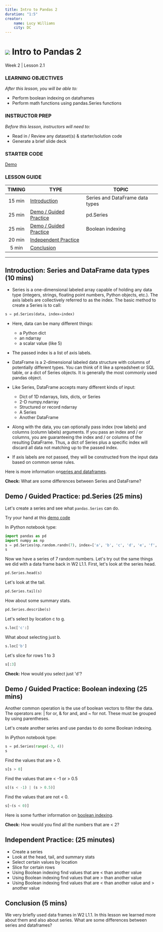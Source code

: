 ```yaml
---
title: Intro to Pandas 2
duration: "1:5"
creator:
    name: Lucy Williams
    city: DC
---
```


# ![](https://ga-dash.s3.amazonaws.com/production/assets/logo-9f88ae6c9c3871690e33280fcf557f33.png) Intro to Pandas 2
Week 2 | Lesson 2.1

### LEARNING OBJECTIVES
*After this lesson, you will be able to:*
- Perform boolean indexing on dataframes
- Perform math functions using pandas.Series functions


### INSTRUCTOR PREP
*Before this lesson, instructors will need to:*
- Read in / Review any dataset(s) & starter/solution code
- Generate a brief slide deck

### STARTER CODE
[Demo](./code/w2-2.1-demo.ipynb)

### LESSON GUIDE
| TIMING  | TYPE  | TOPIC  |
|:-:|---|---|
| 15 min  | [Introduction](#introduction)   | Series and DataFrame data types |
| 25 min  | [Demo / Guided Practice](#demo)  | pd.Series  |
| 25 min  | [Demo / Guided Practice](#demo)  | Boolean indexing  |
| 20 min  | [Independent Practice](#ind-practice)  |   |
| 5 min  | [Conclusion](#conclusion)  |  |

---

<a name="Series and DataFrame data types"></a>
## Introduction: Series and DataFrame data types (10 mins)

- Series is a one-dimensional labeled array capable of holding any data type (integers, strings,
floating point numbers, Python objects, etc.). The axis labels are collectively referred to as
the index. The basic method to create a Series is to call:

```Python
s = pd.Series(data, index=index)
```

- Here, data can be many different things:
    - a Python dict
    - an ndarray
    - a scalar value (like 5)

- The passed index is a list of axis labels.



- DataFrame is a 2-dimensional labeled data structure with columns of potentially
different types. You can think of it like a spreadsheet or SQL table, or a dict
of Series objects. It is generally the most commonly used pandas object.

- Like Series, DataFrame accepts many different kinds of input:
    - Dict of 1D ndarrays, lists, dicts, or Series
    - 2-D numpy.ndarray
    - Structured or record ndarray
    - A Series
    - Another DataFrame

- Along with the data, you can optionally pass index (row labels) and columns
(column labels) arguments. If you pass an index and / or columns, you are
guaranteeing the index and / or columns of the resulting DataFrame. Thus, a dict
of Series plus a specific index will discard all data not matching up to the
passed index.

- If axis labels are not passed, they will be constructed from the input data based on common sense rules.

Here is more information on[series and dataframes](http://pandas.pydata.org/pandas-docs/stable/dsintro.html).

**Check:** What are some differences between Series and DataFrame?


<a name="pd.Series"></a>
## Demo / Guided Practice: pd.Series (25 mins)

Let's create a series and see what `pandas.Series` can do.

Try your hand at this [demo code](./assets/datasets/w2-2.1-demo.ipynb)

In iPython notebook type:
```Python
import pandas as pd
import numpy as np
s = pd.Series(np.random.randn(7), index=['a', 'b', 'c', 'd', 'e', 'f', 'g'])  
s
```

Now we have a series of 7 random numbers. Let's try out the same things we did with
a data frame back in W2 L1.1. First, let's look at the series head.
```Python
pd.Series.head(s)
```

Let's look at the tail.
```Python
pd.Series.tail(s)
```

How about some summary stats.
```Python
pd.Series.describe(s)
```

Let's select by location c to g.
```Python
s.loc['c':]
```

What about selecting just b.
```Python
s.loc['b']
```

Let's slice for rows 1 to 3
```Python
s[:3]
```

**Check:** How would you select just 'd'?



<a name="Boolean indexing"></a>
## Demo / Guided Practice: Boolean indexing (25 mins)

Another common operation is the use of boolean vectors to filter the data. The operators
are: | for or, & for and, and ~ for not. These must be grouped by using parentheses.

Let's create another series and use pandas to do some Boolean indexing.

In iPython notebook type:
```Python
s = pd.Series(range(-3, 4))
s
```

Find the values that are > 0.
```Python
s[s > 0]
```

Find the values that are < -1 or > 0.5
```Python
s[(s < -1) | (s > 0.5)]
```

Find the values that are not < 0.
```Python
s[~(s < 0)]
```

Here is some further information on [boolean indexing](http://pandas.pydata.org/pandas-docs/stable/indexing.html#slicing-ranges).

**Check:** How would you find all the numbers that are < 2?



<a name="ind-practice"></a>
## Independent Practice: (25 minutes)
- Create a series
- Look at the head, tail, and summary stats
- Select certain values by location
- Slice for certain rows
- Using Boolean indexing find values that are < than another value
- Using Boolean indexing find values that are > than another value
- Using Boolean indexing find values that are < than another value and > another value


<a name="conclusion"></a>
## Conclusion (5 mins)
We very briefly used data frames in W2 L1.1. In this lesson we learned more about them and also
about series. What are some differences between series and dataframes?
